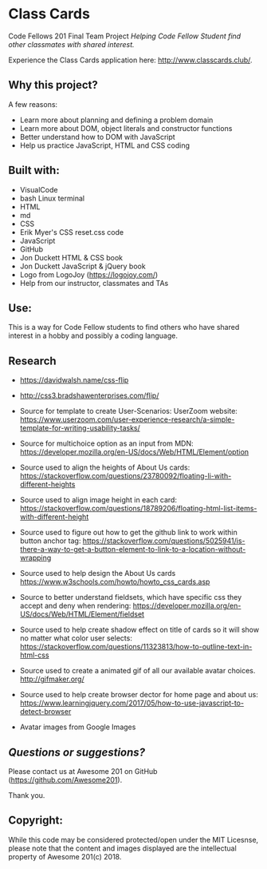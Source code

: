 # Class Cards
Code Fellows 201 Final Team Project
*Helping Code Fellow Student find other classmates with shared interest.*

Experience the Class Cards application here: http://www.classcards.club/.

## Why this project?

A few reasons:
* Learn more about planning and defining a problem domain
* Learn more about DOM, object literals and constructor functions
* Better understand how to DOM with JavaScript
* Help us practice JavaScript, HTML and CSS coding 

## Built with:
* VisualCode
* bash Linux terminal
* HTML
* md
* CSS  
* Erik Myer's CSS reset.css code
* JavaScript
* GitHub
* Jon Duckett HTML & CSS book
* Jon Duckett JavaScript & jQuery book
* Logo from LogoJoy (https://logojoy.com/)
* Help from our instructor, classmates and TAs

## Use:

This is a way for Code Fellow students to find others who have shared interest in a hobby and possibly a coding language.

## Research

- https://davidwalsh.name/css-flip
- http://css3.bradshawenterprises.com/flip/

- Source for template to create User-Scenarios: UserZoom website:
https://www.userzoom.com/user-experience-research/a-simple-template-for-writing-usability-tasks/

- Source for multichoice option as an input from MDN: https://developer.mozilla.org/en-US/docs/Web/HTML/Element/option

- Source used to align the heights of About Us cards:
https://stackoverflow.com/questions/23780092/floating-li-with-different-heights 

- Source used to align image height in each card: https://stackoverflow.com/questions/18789206/floating-html-list-items-with-different-height 

- Source used to figure out how to get the github link to work within button anchor tag: https://stackoverflow.com/questions/5025941/is-there-a-way-to-get-a-button-element-to-link-to-a-location-without-wrapping 

- Source used to help design the About Us cards https://www.w3schools.com/howto/howto_css_cards.asp

- Source to better understand fieldsets, which have specific css they accept and deny when rendering: https://developer.mozilla.org/en-US/docs/Web/HTML/Element/fieldset

- Source used to help create shadow effect on title of cards so it will show no matter what color user selects:
https://stackoverflow.com/questions/11323813/how-to-outline-text-in-html-css

- Source used to create a animated gif of all our available avatar choices.
http://gifmaker.org/

- Source used to help create browser dector for home page and about us:
https://www.learningjquery.com/2017/05/how-to-use-javascript-to-detect-browser

- Avatar images from Google Images


## *Questions or suggestions?* 

Please contact us at Awesome 201 on GitHub
(https://github.com/Awesome201).

 Thank you.

## Copyright:

 While this code may be considered protected/open under the MIT Licesnse, please note that the content and images displayed are the intellectual property of Awesome 201(c) 2018.
 
